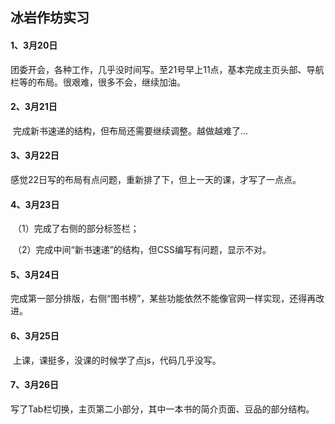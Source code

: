 ## 冰岩作坊实习

#### 1、3月20日

​		团委开会，各种工作，几乎没时间写。至21号早上11点，基本完成主页头部、导航栏等的布局。很艰难，很多不会，继续加油。

#### 2、3月21日

​		完成新书速递的结构，但布局还需要继续调整。越做越难了...

#### 3、3月22日

​		感觉22日写的布局有点问题，重新排了下，但上一天的课，才写了一点点。

#### 4、3月23日

​		（1）完成了右侧的部分标签栏；

​		（2）完成中间“新书速递”的结构，但CSS编写有问题，显示不对。
#### 5、3月24日

​		  完成第一部分排版，右侧“图书榜”，某些功能依然不能像官网一样实现，还得再改进。
#### 6、3月25日

​		上课，课挺多，没课的时候学了点js，代码几乎没写。

#### 7、3月26日

​		写了Tab栏切换，主页第二小部分，其中一本书的简介页面、豆品的部分结构。

